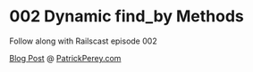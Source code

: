 002 Dynamic find_by Methods
===========================
Follow along with Railscast episode 002

[Blog Post](http://patrickperey.com/railscast-002-dynamic-find_by-method/) @ [PatrickPerey.com](http://patrickperey.com)
